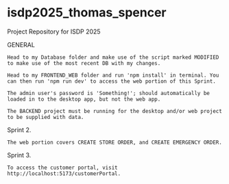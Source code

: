 # isdp2025_thomas_spencer

Project Repository for ISDP 2025

GENERAL

    Head to my Database folder and make use of the script marked MODIFIED to make use of the most recent DB with my changes.

    Head to my FRONTEND_WEB folder and run 'npm install' in terminal. You can then run 'npm run dev' to access the web portion of this Sprint.

    The admin user's password is 'Something!'; should automatically be loaded in to the desktop app, but not the web app.

    The BACKEND project must be running for the desktop and/or web project to be supplied with data.

Sprint 2.

    The web portion covers CREATE STORE ORDER, and CREATE EMERGENCY ORDER.

Sprint 3.

    To access the customer portal, visit http://localhost:5173/customerPortal.
